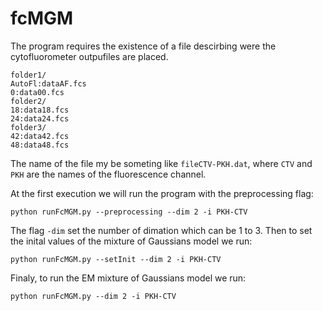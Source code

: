 # fcMGM

The program requires the existence of a file descirbing were the cytofluorometer outpufiles are placed. 

```
folder1/
AutoFl:dataAF.fcs
0:data00.fcs
folder2/
18:data18.fcs
24:data24.fcs
folder3/
42:data42.fcs
48:data48.fcs
```
The name of the file my be someting like `fileCTV-PKH.dat`, where `CTV` and `PKH` are the names of the fluorescence channel.

At the first execution we will run the program with the preprocessing flag:
```
python runFcMGM.py --preprocessing --dim 2 -i PKH-CTV
```
The flag `-dim` set the number of dimation which can be 1 to 3.
Then to set the inital values of the mixture of Gaussians model we run:
```
python runFcMGM.py --setInit --dim 2 -i PKH-CTV
```
Finaly, to run the EM mixture of Gaussians model we run:
```
python runFcMGM.py --dim 2 -i PKH-CTV
```

